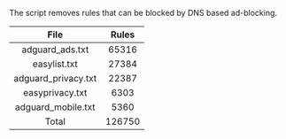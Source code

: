 The script removes rules that can be blocked by DNS based ad-blocking.


| File | Rules |
|:----:|:-----:|
| adguard_ads.txt | 65316 |
| easylist.txt | 27384 |
| adguard_privacy.txt | 22387 |
| easyprivacy.txt | 6303 |
| adguard_mobile.txt | 5360 |
| Total | 126750 |